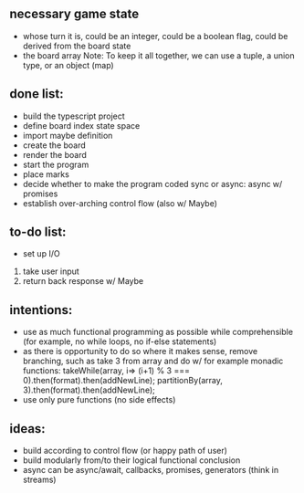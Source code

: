 ## necessary game state
- whose turn it is, could be an integer,
  could be a boolean flag, could be derived from the board state
- the board array
Note: To keep it all together, we can use a tuple, a union type, or an object (map)

## done list:
- build the typescript project
- define board index state space
- import maybe definition
- create the board
- render the board
- start the program
- place marks
- decide whether to make the program coded sync or async: async w/ promises
- establish over-arching control flow (also w/ Maybe)

## to-do list:
- set up I/O
1. take user input
2. return back response w/ Maybe

## intentions:
- use as much functional programming as possible while comprehensible
  (for example, no while loops, no if-else statements)
- as there is opportunity to do so where it makes sense,
  remove branching, such as take 3 from array and do w/
  for example monadic functions:
  takeWhile(array, i=> (i+1) % 3 === 0).then(format).then(addNewLine);
  partitionBy(array, 3).then(format).then(addNewLine);
- use only pure functions (no side effects)

## ideas:
- build according to control flow (or happy path of user)
- build modularly from/to their logical functional conclusion
- async can be async/await, callbacks, promises, generators (think in streams)